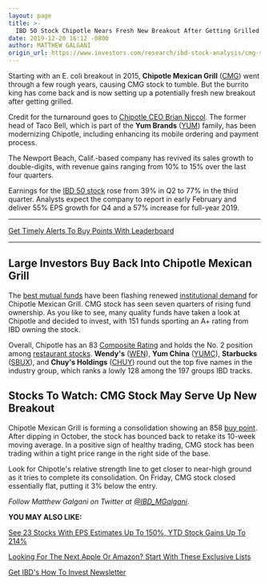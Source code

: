 ```yaml
---
layout: page
title: >-
  IBD 50 Stock Chipotle Nears Fresh New Breakout After Getting Grilled
date: 2019-12-20 16:12 -0800
author: MATTHEW GALGANI
origin_url: https://www.investors.com/research/ibd-stock-analysis/cmg-stock-chipotle-mexican-grill-near-buy-point/
---
```





Starting with an E. coli breakout in 2015, **Chipotle Mexican Grill** ([CMG](https://research.investors.com/quote.aspx?symbol=CMG)) went through a few rough years, causing CMG stock to tumble. But the burrito king has come back and is now setting up a potentially fresh new breakout after getting grilled.




Credit for the turnaround goes to [Chipotle CEO Brian Niccol](https://www.investors.com/research/the-new-america/chipotle-stock-heats-up-new-ceo-brian-niccol/). The former head of Taco Bell, which is part of the **Yum Brands** ([YUM](https://research.investors.com/quote.aspx?symbol=YUM)) family, has been modernizing Chipotle, including enhancing its mobile ordering and payment process.


The Newport Beach, Calif.-based company has revived its sales growth to double-digits, with revenue gains ranging from 10% to 15% over the last four quarters.


Earnings for the [IBD 50 stock](https://research.investors.com/stock-lists/ibd-50/) rose from 39% in Q2 to 77% in the third quarter. Analysts expect the company to report in early February and deliver 55% EPS growth for Q4 and a 57% increase for full-year 2019.




---


[Get Timely Alerts To Buy Points With Leaderboard](https://www.investors.com/product/leaderboard/?artProdLink=Leaderboard)




---


Large Investors Buy Back Into Chipotle Mexican Grill
----------------------------------------------------


The [best mutual funds](https://www.investors.com/etfs-and-funds/mutual-funds/best-mutual-funds-best-buys-alibaba-facebook-microsoft-lead-stocks-to-watch/) have been flashing renewed [institutional demand](https://www.investors.com/research/paycom-amgen-join-17-stocks-with-strong-institutional-demand/) for Chipotle Mexican Grill. CMG stock has seen seven quarters of rising fund ownership. As you like to see, many quality funds have taken a look at Chipotle and decided to invest, with 151 funds sporting an A+ rating from IBD owning the stock.


Overall, Chipotle has an 83 [Composite Rating](https://www.investors.com/ibd-data-stories/companies-now-outperforming-95-of-all-stocks/) and holds the No. 2 position among [restaurant stocks](https://www.investors.com/news/retail-and-e-commerce-stocks-and-industry-news/). **Wendy's** ([WEN](https://research.investors.com/quote.aspx?symbol=WEN)), **Yum China** ([YUMC](https://research.investors.com/quote.aspx?symbol=YUMC)), **Starbucks** ([SBUX](https://research.investors.com/quote.aspx?symbol=SBUX)), and **Chuy's Holdings** ([CHUY](https://research.investors.com/quote.aspx?symbol=CHUY)) round out the top five names in the industry group, which ranks a lowly 128 among the 197 groups IBD tracks.


Stocks To Watch: CMG Stock May Serve Up New Breakout
----------------------------------------------------


Chipotle Mexican Grill is forming a consolidation showing an 858 [buy point](https://www.investors.com/how-to-invest/investors-corner/chart-reading-basics-how-a-buy-point-marks-a-time-of-opportunity/). After dipping in October, the stock has bounced back to retake its 10-week moving average. In a positive sign of healthy trading, CMG stock has been trading within a tight price range in the right side of the base.


Look for Chipotle's relative strength line to get closer to near-high ground as it tries to complete its consolidation. On Friday, CMG stock closed essentially flat, putting it 3% below the entry.



*Follow Matthew Galgani on Twitter at [@IBD\_MGalgani](https://twitter.com/ibd_mgalgani).*


**YOU MAY ALSO LIKE:**


[See 23 Stocks With EPS Estimates Up To 150%, YTD Stock Gains Up To 214%](https://www.investors.com/research/stocks-to-watch-2019-eps-estimates-ytd-stock-performance/)


[Looking For The Next Apple Or Amazon? Start With These Exclusive Lists](https://www.investors.com/how-to-invest/investors-corner/sp500-beating-lists-find-next-apple-amazon/)


[Get IBD's How To Invest Newsletter](https://shop.investors.com/offer/splashresponsive.aspx?id=newsletters-howtoinvest)





